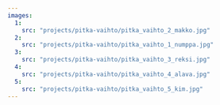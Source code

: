 ```yaml
---
images:
  1:
    src: "projects/pitka-vaihto/pitka_vaihto_2_makko.jpg"
  2:
    src: "projects/pitka-vaihto/pitka_vaihto_1_numppa.jpg"
  3:
    src: "projects/pitka-vaihto/pitka_vaihto_3_reksi.jpg"
  4:
    src: "projects/pitka-vaihto/pitka_vaihto_4_alava.jpg"
  5:
    src: "projects/pitka-vaihto/pitka_vaihto_5_kim.jpg"
---
```

